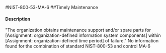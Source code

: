#NIST-800-53-MA-6
##Timely Maintenance
#### Description
"The organization obtains maintenance support and/or spare parts for [Assignment: organization-defined information system components] within [Assignment: organization-defined time period] of failure."
No information found for the combination of standard NIST-800-53 and control MA-6
